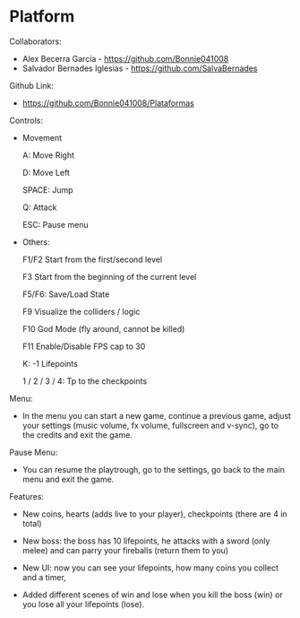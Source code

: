 # Platform

Collaborators:
- Alex Becerra Garcia - https://github.com/Bonnie041008
- Salvador Bernades Iglesias - https://github.com/SalvaBernades

Github Link:
- https://github.com/Bonnie041008/Plataformas


Controls:
- Movement

    A: Move Right

    D: Move Left

    SPACE: Jump

    Q: Attack

    ESC: Pause menu

- Others:

   F1/F2 Start from the first/second level

   F3 Start from the beginning of the current level

   F5/F6: Save/Load State 

   F9 Visualize the colliders / logic

   F10 God Mode (fly around, cannot be killed)

   F11 Enable/Disable FPS cap to 30

   K: -1 Lifepoints

   1 / 2 / 3 / 4: Tp to the checkpoints

Menu:

- In the menu you can start a new game, continue a previous game, adjust your settings (music volume, fx volume, fullscreen and v-sync), go to the credits and exit the game.

Pause Menu:

- You can resume the playtrough, go to the settings, go back to the main menu and exit the game. 

Features:

- New coins, hearts (adds live to your player), checkpoints (there are 4 in total)

- New boss: the boss has 10 lifepoints, he attacks with a sword (only melee) and can parry your fireballs (return them to you)

- New UI: now you can see your lifepoints, how many coins you collect and a timer,

- Added different scenes of win and lose when you kill the boss (win) or you lose all your lifepoints (lose).


